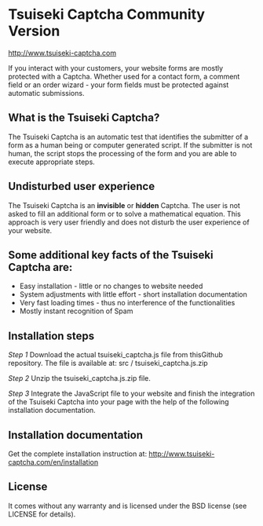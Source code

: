 Tsuiseki Captcha Community Version
================

http://www.tsuiseki-captcha.com

If you interact with your customers, your website forms are mostly protected with a Captcha. Whether used for a contact form, a comment field or an order wizard - your form fields must be protected against automatic submissions.

What is the Tsuiseki Captcha?
--------------

The Tsuiseki Captcha is an automatic test that identifies the submitter of a form as a human being or computer generated script. If the submitter is not human, the script stops the processing of the form and you are able to execute appropriate steps.

Undisturbed user experience
--------------

The Tsuiseki Captcha is an **invisible** or **hidden** Captcha. The user is not asked to fill an additional form or to solve a mathematical equation. This approach is very user friendly and does not disturb the user experience of your website.

Some additional key facts of the Tsuiseki Captcha are:
--------------

- Easy installation - little or no changes to website needed
- System adjustments with little effort - short installation documentation
- Very fast loading times - thus no interference of the functionalities
- Mostly instant recognition of Spam

Installation steps
--------------

*Step 1*
Download the actual tsuiseki_captcha.js file from thisGithub repository. The file is available at: 
src / tsuiseki_captcha.js.zip 

*Step 2*
Unzip the tsuiseki_captcha.js.zip file. 

*Step 3*
Integrate the JavaScript file to your website and finish the integration of the Tsuiseki Captcha into your page with the help of the following installation documentation.

Installation documentation
--------------

Get the complete installation instruction at: http://www.tsuiseki-captcha.com/en/installation

License
--------------

It comes without any warranty and is licensed under the BSD license (see LICENSE for details).
